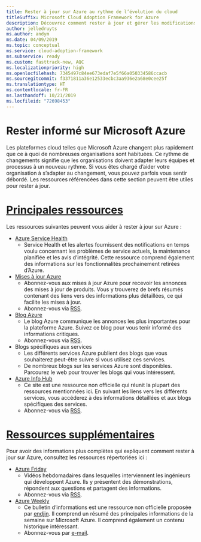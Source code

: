 ```yaml
---
title: Rester à jour sur Azure au rythme de l’évolution du cloud
titleSuffix: Microsoft Cloud Adoption Framework for Azure
description: Découvrez comment rester à jour et gérer les modifications sur Azure au rythme de l’évolution du cloud.
author: jelledruyts
ms.author: andym
ms.date: 04/09/2019
ms.topic: conceptual
ms.service: cloud-adoption-framework
ms.subservice: ready
ms.custom: fasttrack-new, AQC
ms.localizationpriority: high
ms.openlocfilehash: 7345497c84ee673edaf7e5f66a050334586ccacb
ms.sourcegitcommit: f3371811a36e12533ecbc3aa936e2a68e0cee25f
ms.translationtype: HT
ms.contentlocale: fr-FR
ms.lasthandoff: 10/21/2019
ms.locfileid: "72698453"
---
```

# <a name="stay-current-with-microsoft-azure"></a>Rester informé sur Microsoft Azure

Les plateformes cloud telles que Microsoft Azure changent plus rapidement que ce à quoi de nombreuses organisations sont habituées. Ce rythme de changements signifie que les organisations doivent adapter leurs équipes et processus à un nouveau rythme. Si vous êtes chargé d’aider votre organisation à s’adapter au changement, vous pouvez parfois vous sentir débordé. Les ressources référencées dans cette section peuvent être utiles pour rester à jour.

<!-- markdownlint-disable MD025 -->

# <a name="top-resourcestabtopresources"></a>[Principales ressources](#tab/TopResources)

<!-- markdownlint-enable MD025 -->

Les ressources suivantes peuvent vous aider à rester à jour sur Azure :

- [Azure Service Health](https://docs.microsoft.com/azure/service-health/service-health-overview)
  - Service Health et les alertes fournissent des notifications en temps voulu concernant les problèmes de service actuels, la maintenance planifiée et les avis d’intégrité. Cette ressource comprend également des informations sur les fonctionnalités prochainement retirées d’Azure.
- [Mises à jour Azure](https://azure.microsoft.com/updates)
  - Abonnez-vous aux mises à jour Azure pour recevoir les annonces des mises à jour de produits. Vous y trouverez de brefs résumés contenant des liens vers des informations plus détaillées, ce qui facilite les mises à jour.
  - Abonnez-vous via [RSS](https://azurecomcdn.azureedge.net/updates/feed).
- [Blog Azure](https://azure.microsoft.com/blog)
  - Le blog Azure communique les annonces les plus importantes pour la plateforme Azure. Suivez ce blog pour vous tenir informé des informations critiques.
  - Abonnez-vous via [RSS](https://azurecomcdn.azureedge.net/blog/feed).
- Blogs spécifiques aux services
  - Les différents services Azure publient des blogs que vous souhaiterez peut-être suivre si vous utilisez ces services.
  - De nombreux blogs sur les services Azure sont disponibles. Parcourez le web pour trouver les blogs qui vous intéressent.
- [Azure Info Hub](https://azureinfohub.azurewebsites.net)
  - Ce site est une ressource non officielle qui réunit la plupart des ressources mentionnées ici. En suivant les liens vers les différents services, vous accéderez à des informations détaillées et aux blogs spécifiques des services.
  - Abonnez-vous via [RSS](https://azureinfohub.azurewebsites.net/Feed?serviceTitle=Azure).

<!-- markdownlint-disable MD025 -->

# <a name="additional-resourcestabadditionalresources"></a>[Ressources supplémentaires](#tab/AdditionalResources)

<!-- markdownlint-enable MD025 -->

Pour avoir des informations plus complètes qui expliquent comment rester à jour sur Azure, consultez les ressources répertoriées ici :

- [Azure Friday](https://channel9.msdn.com/Shows/Azure-Friday)
  - Vidéos hebdomadaires dans lesquelles interviennent les ingénieurs qui développent Azure. Ils y présentent des démonstrations, répondent aux questions et partagent des informations.
  - Abonnez-vous via [RSS](https://channel9.msdn.com/Shows/Azure-Friday/feed).
- [Azure Weekly](https://azureweekly.info)
  - Ce bulletin d’informations est une ressource non officielle proposée par [endjin](https://endjin.com). Il comprend un résumé des principales informations de la semaine sur Microsoft Azure. Il comprend également un contenu historique intéressant.
  - Abonnez-vous par [e-mail](https://azureweekly.info).
